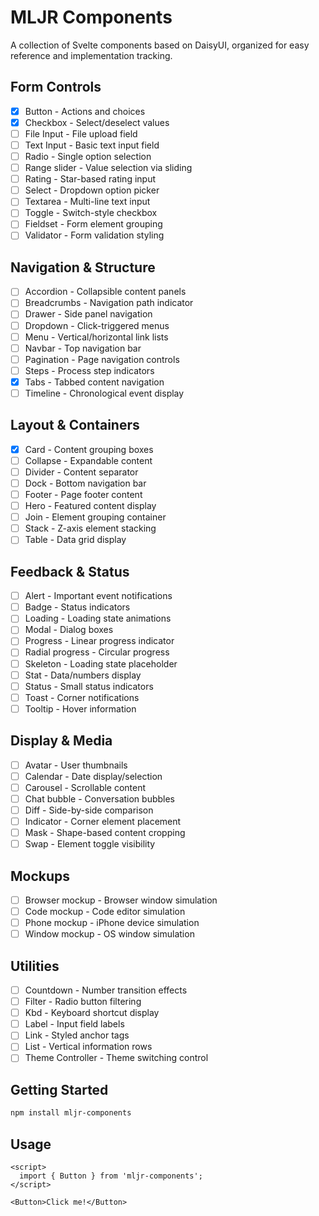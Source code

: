 # MLJR Components

A collection of Svelte components based on DaisyUI, organized for easy reference and implementation tracking.

## Form Controls
- [x] Button - Actions and choices
- [x] Checkbox - Select/deselect values
- [ ] File Input - File upload field
- [ ] Text Input - Basic text input field
- [ ] Radio - Single option selection
- [ ] Range slider - Value selection via sliding
- [ ] Rating - Star-based rating input
- [ ] Select - Dropdown option picker
- [ ] Textarea - Multi-line text input
- [ ] Toggle - Switch-style checkbox
- [ ] Fieldset - Form element grouping
- [ ] Validator - Form validation styling

## Navigation & Structure
- [ ] Accordion - Collapsible content panels
- [ ] Breadcrumbs - Navigation path indicator
- [ ] Drawer - Side panel navigation
- [ ] Dropdown - Click-triggered menus
- [ ] Menu - Vertical/horizontal link lists
- [ ] Navbar - Top navigation bar
- [ ] Pagination - Page navigation controls
- [ ] Steps - Process step indicators
- [X] Tabs - Tabbed content navigation
- [ ] Timeline - Chronological event display

## Layout & Containers
- [x] Card - Content grouping boxes
- [ ] Collapse - Expandable content
- [ ] Divider - Content separator
- [ ] Dock - Bottom navigation bar
- [ ] Footer - Page footer content
- [ ] Hero - Featured content display
- [ ] Join - Element grouping container
- [ ] Stack - Z-axis element stacking
- [ ] Table - Data grid display

## Feedback & Status
- [ ] Alert - Important event notifications
- [ ] Badge - Status indicators
- [ ] Loading - Loading state animations
- [ ] Modal - Dialog boxes
- [ ] Progress - Linear progress indicator
- [ ] Radial progress - Circular progress
- [ ] Skeleton - Loading state placeholder
- [ ] Stat - Data/numbers display
- [ ] Status - Small status indicators
- [ ] Toast - Corner notifications
- [ ] Tooltip - Hover information

## Display & Media
- [ ] Avatar - User thumbnails
- [ ] Calendar - Date display/selection
- [ ] Carousel - Scrollable content
- [ ] Chat bubble - Conversation bubbles
- [ ] Diff - Side-by-side comparison
- [ ] Indicator - Corner element placement
- [ ] Mask - Shape-based content cropping
- [ ] Swap - Element toggle visibility

## Mockups
- [ ] Browser mockup - Browser window simulation
- [ ] Code mockup - Code editor simulation
- [ ] Phone mockup - iPhone device simulation
- [ ] Window mockup - OS window simulation

## Utilities
- [ ] Countdown - Number transition effects
- [ ] Filter - Radio button filtering
- [ ] Kbd - Keyboard shortcut display
- [ ] Label - Input field labels
- [ ] Link - Styled anchor tags
- [ ] List - Vertical information rows
- [ ] Theme Controller - Theme switching control

## Getting Started

```bash
npm install mljr-components
```

## Usage

```svelte
<script>
  import { Button } from 'mljr-components';
</script>

<Button>Click me!</Button>
```
````
